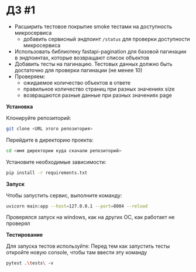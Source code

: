 
# ДЗ #1
- Расширить тестовое покрытие smoke тестами на доступность микросервиса
  - добавить сервисный эндпоинт `/status` для проверки доступности микросервиса
- Использовать библиотеку fastapi-pagination для базовой пагинации в эндпоинтах, которые возвращают список объектов
- Добавить тесты на пагинацию. Тестовых данных должно быть достаточно для проверки пагинации (не менее 10)
- Проверяем:
    - ожидаемое количество объектов в ответе
    - правильное количество страниц при разных значениях size
    - возвращаются разные данные при разных значениях page


**Установка**

Клонируйте репозиторий:
```bash
git clone <URL этого репозитория>
```

Перейдите в директорию проекта:
```bash
cd <имя директории куда скачали репозиторий>
```

Установите необходимые зависимости:
```bash
pip install -r requirements.txt
```

**Запуск**

Чтобы запустить сервис, выполните команду:
```bash
uvicorn main:app --host=127.0.0.1 --port=8004 --reload
```
Проверялся запуск на windows, как на других ОС, как работает не проверял

**Тестирование**

Для запуска тестов используйте:
Перед тем как запустить тесты откройте новую console, чтобы там ввести эту команду
```bash
pytest .\tests\ -v
```
